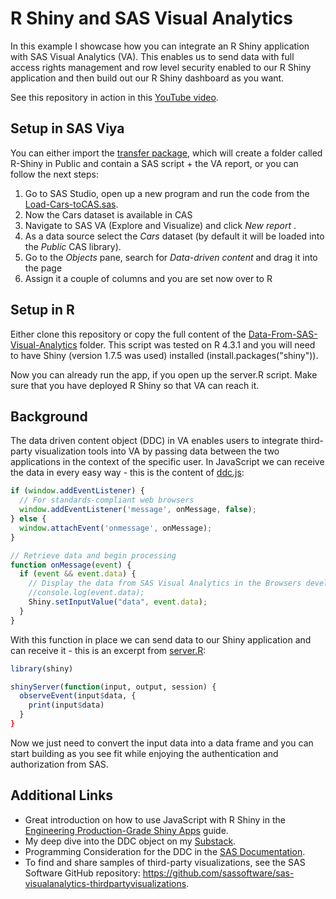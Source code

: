 # R Shiny and SAS Visual Analytics
In this example I showcase how you can integrate an R Shiny application with SAS Visual Analytics (VA). This enables us to send data with full access rights management and row level security enabled to our R Shiny application and then build out our R Shiny dashboard as you want.

See this repository in action in this [YouTube video](https://youtu.be/C9fiHHDETrA).

## Setup in SAS Viya

You can either import the [transfer package](./R-Shiny.json), which will create a folder called R-Shiny in Public and contain a SAS script + the VA report, or you can follow the next steps:

1.   Go to SAS Studio, open up a new program and run the code from the [Load-Cars-toCAS.sas](./Load-Cars-toCAS.sas).
2.   Now the Cars dataset is available in CAS
3.   Navigate to SAS VA (Explore and Visualize) and click *New report* .
4.   As a data source select the *Cars* dataset (by default it will be loaded into the *Public* CAS library).
5.   Go to the *Objects* pane, search for *Data-driven content* and drag it into the page
6.   Assign it a couple of columns and you are set now over to R

## Setup in R

Either clone this repository or copy the full content of the [Data-From-SAS-Visual-Analytics](./Data-From-SAS-Visual-Analytics) folder. This script was tested on R 4.3.1 and you will need to have Shiny (version 1.7.5 was used) installed (install.packages("shiny")).

Now you can already run the app, if you open up the server.R script. Make sure that you have deployed R Shiny so that VA can reach it.

## Background

The data driven content object (DDC) in VA enables users to integrate third-party visualization tools into VA by passing data between the two applications in the context of the specific user. In JavaScript we can receive the data in every easy way - this is the content of [ddc.js](./www/ddc.js):

```javascript
if (window.addEventListener) {
  // For standards-compliant web browsers
  window.addEventListener('message', onMessage, false);
} else {
  window.attachEvent('onmessage', onMessage);
}

// Retrieve data and begin processing
function onMessage(event) {
  if (event && event.data) {
    // Display the data from SAS Visual Analytics in the Browsers developer console
    //console.log(event.data);
    Shiny.setInputValue("data", event.data);
  }
}
```

With this function in place we can send data to our Shiny application and can receive it - this is an excerpt from [server.R](./server.R):

```R
library(shiny)

shinyServer(function(input, output, session) {
  observeEvent(input$data, {
    print(input$data)
  }
}
```

Now we just need to convert the input data into a data frame and you can start building as you see fit while enjoying the authentication and authorization from SAS.

## Additional Links

-   Great introduction on how to use JavaScript with R Shiny in the [Engineering Production-Grade Shiny Apps](https://engineering-shiny.org/using-javascript.html) guide.
-   My deep dive into the DDC object on my [Substack](https://davidweik.substack.com/p/creating-data-driven-content-in-sas-visual-analytics).
-   Programming Consideration for the DDC in the [SAS Documentation](https://go.documentation.sas.com/doc/en/vacdc/default/varef/n109mqtyl6quiun1mwfgtcn2s68b.htm).
-   To find and share samples of third-party visualizations, see the SAS Software GitHub repository: https://github.com/sassoftware/sas-visualanalytics-thirdpartyvisualizations.

